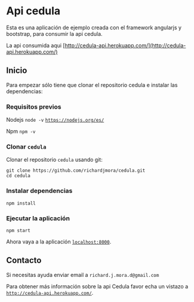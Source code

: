 # Api cedula

Esta es una aplicación de ejemplo creada con el framework angularjs y bootstrap, para consumir la api cedula.

La api consumida aqui 
[http://cedula-api.herokuapp.com/](http://cedula-api.herokuapp.com/)


## Inicio

Para empezar sólo tiene que clonar el  repositorio cedula e instalar las dependencias:

### Requisitos previos

Nodejs `node -v` [`https://nodejs.org/es/`](https://nodejs.org/es/)

Npm `npm -v`

### Clonar `cedula`

Clonar el repositorio `cedula` usando git:

```
git clone https://github.com/richardjmora/cedula.git
cd cedula
```

### Instalar dependencias

```
npm install
```

### Ejecutar la aplicación


```
npm start
```

Ahora vaya a la aplicación [`localhost:8000`](localhost:8000).


## Contacto
Si necesitas ayuda enviar email a `richard.j.mora.d@gmail.com`

Para obtener más información sobre la api Cedula favor echa un vistazo a [`http://cedula-api.herokuapp.com/`](http://cedula-api.herokuapp.com/).

